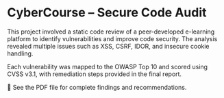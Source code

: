 # CyberCourse – Secure Code Audit

This project involved a static code review of a peer-developed e-learning platform to identify vulnerabilities and improve code security. The analysis revealed multiple issues such as XSS, CSRF, IDOR, and insecure cookie handling.

Each vulnerability was mapped to the OWASP Top 10 and scored using CVSS v3.1, with remediation steps provided in the final report.

📄 See the PDF file for complete findings and recommendations.
